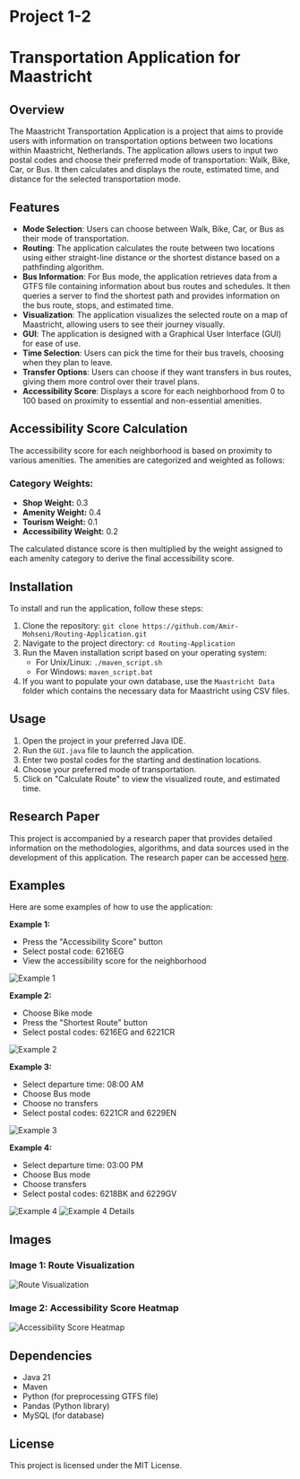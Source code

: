 # **Project 1-2**
# Transportation Application for Maastricht

## Overview
The Maastricht Transportation Application is a project that aims to provide users with information on transportation options between two locations within Maastricht, Netherlands. The application allows users to input two postal codes and choose their preferred mode of transportation: Walk, Bike, Car, or Bus. It then calculates and displays the route, estimated time, and distance for the selected transportation mode.

## Features
- **Mode Selection**: Users can choose between Walk, Bike, Car, or Bus as their mode of transportation.
- **Routing**: The application calculates the route between two locations using either straight-line distance or the shortest distance based on a pathfinding algorithm.
- **Bus Information**: For Bus mode, the application retrieves data from a GTFS file containing information about bus routes and schedules. It then queries a server to find the shortest path and provides information on the bus route, stops, and estimated time.
- **Visualization**: The application visualizes the selected route on a map of Maastricht, allowing users to see their journey visually.
- **GUI**: The application is designed with a Graphical User Interface (GUI) for ease of use.
- **Time Selection**: Users can pick the time for their bus travels, choosing when they plan to leave.
- **Transfer Options**: Users can choose if they want transfers in bus routes, giving them more control over their travel plans.
- **Accessibility Score**: Displays a score for each neighborhood from 0 to 100 based on proximity to essential and non-essential amenities.

## Accessibility Score Calculation
The accessibility score for each neighborhood is based on proximity to various amenities. The amenities are categorized and weighted as follows:
### Category Weights:
- **Shop Weight:** 0.3
- **Amenity Weight:** 0.4
- **Tourism Weight:** 0.1
- **Accessibility Weight:** 0.2

The calculated distance score is then multiplied by the weight assigned to each amenity category to derive the final accessibility score.

## Installation
To install and run the application, follow these steps:

1. Clone the repository: `git clone https://github.com/Amir-Mohseni/Routing-Application.git`
2. Navigate to the project directory: `cd Routing-Application`
3. Run the Maven installation script based on your operating system:
   - For Unix/Linux: `./maven_script.sh`
   - For Windows: `maven_script.bat`
4. If you want to populate your own database, use the `Maastricht Data` folder which contains the necessary data for Maastricht using CSV files.

## Usage
1. Open the project in your preferred Java IDE.
2. Run the `GUI.java` file to launch the application.
3. Enter two postal codes for the starting and destination locations.
4. Choose your preferred mode of transportation.
5. Click on "Calculate Route" to view the visualized route, and estimated time.

## Research Paper
This project is accompanied by a research paper that provides detailed information on the methodologies, algorithms, and data sources used in the development of this application. The research paper can be accessed [here](https://docs.google.com/document/d/1l6J6unJrMj5cpVTA6_UVfETZJUGGveTdMWLvvOa873c/edit?usp=sharing).

## Examples
Here are some examples of how to use the application:

**Example 1:**
- Press the "Accessibility Score" button
- Select postal code: 6216EG
- View the accessibility score for the neighborhood

![Example 1](data/img/screenshots/example_1.png)

**Example 2:**
- Choose Bike mode
- Press the "Shortest Route" button
- Select postal codes: 6216EG and 6221CR

![Example 2](data/img/screenshots/example_2.png)

**Example 3:**
- Select departure time: 08:00 AM
- Choose Bus mode
- Choose no transfers
- Select postal codes: 6221CR and 6229EN

![Example 3](data/img/screenshots/example_3.png)

**Example 4:**
- Select departure time: 03:00 PM
- Choose Bus mode
- Choose transfers
- Select postal codes: 6218BK and 6229GV

![Example 4](data/img/screenshots/example_4.png)
![Example 4 Details](data/img/screenshots/example_4_details.png)

## Images
### Image 1: Route Visualization
![Route Visualization](data/img/screenshots/example_4.png)

### Image 2: Accessibility Score Heatmap
![Accessibility Score Heatmap](data/img/screenshots/accessibility_score_heatmap.png)

## Dependencies
- Java 21
- Maven
- Python (for preprocessing GTFS file)
- Pandas (Python library)
- MySQL (for database)

## License
This project is licensed under the MIT License.